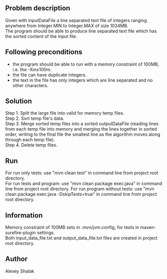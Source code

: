 ## Problem description

Given with inputDataFile a line separated text file of integers ranging anywhere from Integer.MIN to Integer.MAX of size 1024MB.  
The program should be able to produce line separated text file which has the sorted content of the input file.

## Following preconditions
 * the program should be able to run with a memory constraint of 100MB, i.e. the -Xmx100m.
 * the file can have duplicate integers.
 * the text in the file has only integers which are line separated and no other characters.

## Solution
Step 1. Split the large file into valid for memory temp files.  
Step 2. Sort temp file's data.  
Step 3. Merge sorted temp files into a sorted outputDataFile (reading lines from each temp file into memory and merging the lines together in sorted order, writing to the final file the smallest line as the algorithm moves along through each temp file).  
Step 4. Delete temp files.

## Run

For run only tests: use "mvn clean test" in command line from project root directory.  
For run tests and program: use "mvn clean package exec:java" in command line from project root directory.
For run program without tests: use "mvn clean package exec:java -DskipTests=true" in command line from project root directory.

## Information

Memory constraint of 100MB sets in .mvn/jvm.config, for tests in maven-surefire-plugin settings.  
Both input_data_file.txt and output_data_file.txt files are created in project root directory.

## Author
Alexey Shalak 